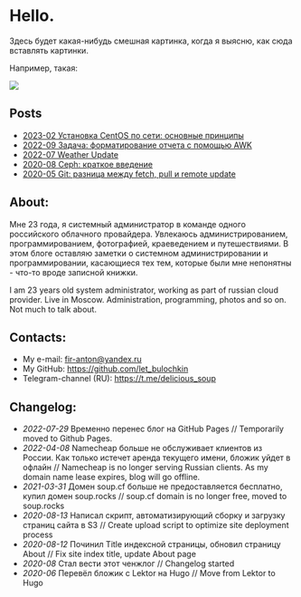 # **Hello.**

Здесь будет какая-нибудь смешная картинка, когда я выясню, как сюда вставлять картинки.

Например, такая:

<p align="center"><img src="https://xkcd.ru/i/148_v1.png" style="display: block; " /></p>

## Posts

* [2023-02 Установка CentOS по сети: основные принципы](./2023-02-centos-net-install-basics.md)
* [2022-09 Задача: форматирование отчета с помощью AWK](./2022-09-awk-formatting-task.md)
* [2022-07 Weather Update ](./2022-07-weather-update.md)
* [2020-08 Ceph: краткое введение](./2020-08-ceph-introduction.md)
* [2020-05 Git: разница между fetch, pull и remote update ](./2020-05-fetch-pull-remote-update.md)

## About:

Мне 23 года, я системный администратор в команде одного российского облачного провайдера. Увлекаюсь администрированием, программированием, фотографией, краеведением и путешествиями. В этом блоге оставляю заметки о системном администрировании и программировании, касающиеся тех тем, которые были мне непонятны - что-то вроде записной книжки.

I am 23 years old system administrator, working as part of russian cloud provider. Live in Moscow. Administration, programming, photos and so on. Not much to talk about.

## Contacts:

* My e-mail: <fir-anton@yandex.ru>
* My GitHub: <https://github.com/let_bulochkin>
* Telegram-channel (RU): <https://t.me/delicious_soup>

## Changelog:

* _2022-07-29_ Временно перенес блог на GitHub Pages // Temporarily moved to Github Pages.
* _2022-04-08_ Namecheap больше не обслуживает клиентов из России. Как только истечет аренда текущего имени, бложик уйдет в офлайн // Namecheap is no longer serving Russian clients. As my domain name lease expires, blog will go offline.
* _2021-03-31_ Домен soup.cf больше не предоставляется бесплатно, купил домен soup.rocks // soup.cf domain is no longer free, moved to soup.rocks
* _2020-08-13_ Написал скрипт, автоматизирующий сборку и загрузку страниц сайта в S3 // Create upload script to optimize site deployment process
* _2020-08-12_ Починил Title индексной страницы, обновил страницу About // Fix site index title, update About page
* _2020-08_ Стал вести этот ченжлог // Changelog started
* _2020-06_  Перевёл бложик с Lektor на Hugo // Move from Lektor to Hugo
